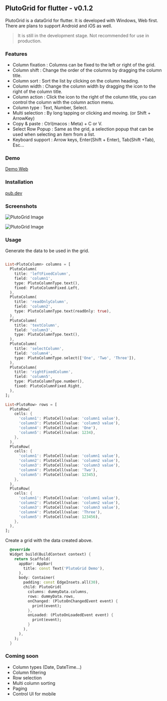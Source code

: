 ## PlutoGrid for flutter - v0.1.2

PlutoGrid is a dataGrid for flutter. It is developed with Windows, Web first. There are plans to support Android and iOS as well.

> It is still in the development stage. Not recommended for use in production.

### Features  
* Column fixation : Columns can be fixed to the left or right of the grid.
* Column shift : Change the order of the columns by dragging the column title.
* Column sort : Sort the list by clicking on the column heading.
* Column width : Change the column width by dragging the icon to the right of the column title.
* Column action : Click the icon to the right of the column title, you can control the column with the column action menu.
* Column type : Text, Number, Select.
* Multi selection : By long tapping or clicking and moving. (or Shift + ArrowKey)
* Copy & paste : Ctrl(macos : Meta) + C or V.
* Select Row Popup : Same as the grid, a selection popup that can be used when selecting an item from a list.
* Keyboard support : Arrow keys, Enter(Shift + Enter), Tab(Shift +Tab), Esc...

### Demo
[Demo Web](https://bosskmk.github.io/build/web/index.html)

### Installation
[pub.dev](https://pub.dev/packages/pluto_grid)

### Screenshots

![PlutoGrid Image](https://bosskmk.github.io/images/pluto_grid_img1.jpg)

![PlutoGrid Image](https://bosskmk.github.io/images/pluto_grid_img2.jpg)

### Usage
Generate the data to be used in the grid.
```dart

List<PlutoColumn> columns = [
  PlutoColumn(
    title: 'leftFixedColumn',
    field: 'column1',
    type: PlutoColumnType.text(),
    fixed: PlutoColumnFixed.Left,
  ),
  PlutoColumn(
    title: 'readOnlyColumn',
    field: 'column2',
    type: PlutoColumnType.text(readOnly: true),
  ),
  PlutoColumn(
    title: 'textColumn',
    field: 'column3',
    type: PlutoColumnType.text(),
  ),
  PlutoColumn(
    title: 'selectColumn',
    field: 'column4',
    type: PlutoColumnType.select(['One', 'Two', 'Three']),
  ),
  PlutoColumn(
    title: 'rightFixedColumn',
    field: 'column5',
    type: PlutoColumnType.number(),
    fixed: PlutoColumnFixed.Right,
  ),
];

List<PlutoRow> rows = [
  PlutoRow(
    cells: {
      'column1': PlutoCell(value: 'column1 value'),
      'column3': PlutoCell(value: 'column3 value'),
      'column4': PlutoCell(value: 'One'),
      'column5': PlutoCell(value: 1234),
    }, 
  ),
  PlutoRow(
    cells: {
      'column1': PlutoCell(value: 'column1 value'),
      'column2': PlutoCell(value: 'column2 value'),
      'column3': PlutoCell(value: 'column3 value'),
      'column4': PlutoCell(value: 'Two'),
      'column5': PlutoCell(value: 12345),
    }, 
  ),
  PlutoRow(
    cells: {
      'column1': PlutoCell(value: 'column1 value'),
      'column2': PlutoCell(value: 'column2 value'),
      'column3': PlutoCell(value: 'column3 value'),
      'column4': PlutoCell(value: 'Three'),
      'column5': PlutoCell(value: 123456),
    }, 
  ),
];
```

Create a grid with the data created above.
```dart
  @override
  Widget build(BuildContext context) {
    return Scaffold(
      appBar: AppBar(
        title: const Text('PlutoGrid Demo'),
      ),
      body: Container(
        padding: const EdgeInsets.all(30),
        child: PlutoGrid(
          columns: dummyData.columns,
          rows: dummyData.rows,
          onChanged: (PlutoOnChangedEvent event) {
            print(event);
          },
          onLoaded: (PlutoOnLoadedEvent event) {
            print(event);
          }
        ),
      ),
    );
  }
```

### Coming soon

* Column types (Date, DateTime...)
* Column filtering
* Row selection
* Multi column sorting
* Paging
* Control UI for mobile